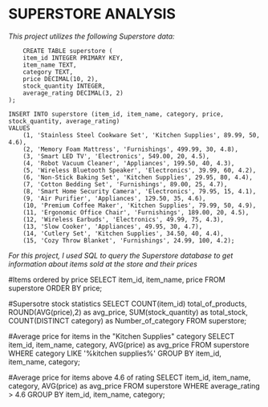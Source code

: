 # **SUPERSTORE ANALYSIS** 
_This project utilizes the following Superstore data:_

```
    CREATE TABLE superstore (
    item_id INTEGER PRIMARY KEY,
    item_name TEXT,
    category TEXT,
    price DECIMAL(10, 2),
    stock_quantity INTEGER,
    average_rating DECIMAL(3, 2)
);

INSERT INTO superstore (item_id, item_name, category, price, stock_quantity, average_rating)
VALUES
    (1, 'Stainless Steel Cookware Set', 'Kitchen Supplies', 89.99, 50, 4.6),
    (2, 'Memory Foam Mattress', 'Furnishings', 499.99, 30, 4.8),
    (3, 'Smart LED TV', 'Electronics', 549.00, 20, 4.5),
    (4, 'Robot Vacuum Cleaner', 'Appliances', 199.50, 40, 4.3),
    (5, 'Wireless Bluetooth Speaker', 'Electronics', 39.99, 60, 4.2),
    (6, 'Non-Stick Baking Set', 'Kitchen Supplies', 29.95, 80, 4.4),
    (7, 'Cotton Bedding Set', 'Furnishings', 89.00, 25, 4.7),
    (8, 'Smart Home Security Camera', 'Electronics', 79.95, 15, 4.1),
    (9, 'Air Purifier', 'Appliances', 129.50, 35, 4.6),
    (10, 'Premium Coffee Maker', 'Kitchen Supplies', 79.99, 50, 4.9),
    (11, 'Ergonomic Office Chair', 'Furnishings', 189.00, 20, 4.5),
    (12, 'Wireless Earbuds', 'Electronics', 49.99, 75, 4.3),
    (13, 'Slow Cooker', 'Appliances', 49.95, 30, 4.7),
    (14, 'Cutlery Set', 'Kitchen Supplies', 34.50, 40, 4.4),
    (15, 'Cozy Throw Blanket', 'Furnishings', 24.99, 100, 4.2);
```

_For this project, I used SQL to query the Superstore database to get information about items sold at the store and their prices_

#Items ordered by price
SELECT item_id, item_name, price
FROM superstore
ORDER BY price;

#Supersotre stock statistics
SELECT COUNT(item_id) total_of_products, ROUND(AVG(price),2) as avg_price, SUM(stock_quantity) as total_stock, COUNT(DISTINCT category) as Number_of_category
FROM superstore;

#Average price for items in the "Kitchen Supplies" category
SELECT item_id, item_name, category, AVG(price) as avg_price
FROM superstore
WHERE category LIKE '%kitchen supplies%'
GROUP BY item_id, item_name, category;

#Average price for items above 4.6 of rating
SELECT item_id, item_name, category, AVG(price) as avg_price
FROM superstore
WHERE average_rating > 4.6
GROUP BY item_id, item_name, category;



